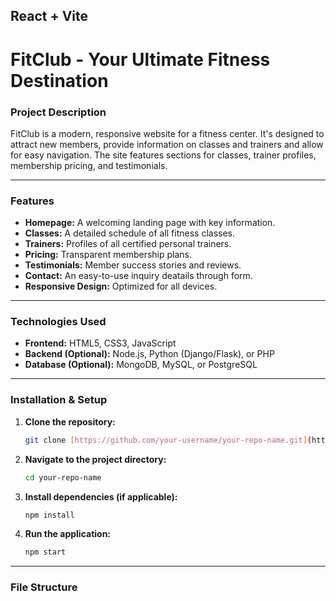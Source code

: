 ## React + Vite

# FitClub - Your Ultimate Fitness Destination

### Project Description

FitClub is a modern, responsive website for a fitness center. It's designed to attract new members, provide information on classes and trainers and allow for easy navigation. The site features sections for classes, trainer profiles, membership pricing, and testimonials.

---

### Features

-   **Homepage:** A welcoming landing page with key information.
-   **Classes:** A detailed schedule of all fitness classes.
-   **Trainers:** Profiles of all certified personal trainers.
-   **Pricing:** Transparent membership plans.
-   **Testimonials:** Member success stories and reviews.
-   **Contact:** An easy-to-use inquiry deatails through form.
-   **Responsive Design:** Optimized for all devices.

---

### Technologies Used

-   **Frontend:** HTML5, CSS3, JavaScript
-   **Backend (Optional):** Node.js, Python (Django/Flask), or PHP
-   **Database (Optional):** MongoDB, MySQL, or PostgreSQL

---

### Installation & Setup

1.  **Clone the repository:**
    ```bash
    git clone [https://github.com/your-username/your-repo-name.git](https://github.com/your-username/your-repo-name.git)
    ```
2.  **Navigate to the project directory:**
    ```bash
    cd your-repo-name
    ```
3.  **Install dependencies (if applicable):**
    ```bash
    npm install
    ```
4.  **Run the application:**
    ```bash
    npm start
    ```

---

### File Structure

